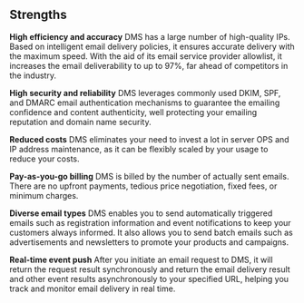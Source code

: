 ## Strengths

**High efficiency and accuracy**
DMS has a large number of high-quality IPs. Based on intelligent email delivery policies, it ensures accurate delivery with the maximum speed. With the aid of its email service provider allowlist, it increases the email deliverability to up to 97%, far ahead of competitors in the industry.

**High security and reliability**
DMS leverages commonly used DKIM, SPF, and DMARC email authentication mechanisms to guarantee the emailing confidence and content authenticity, well protecting your emailing reputation and domain name security.

**Reduced costs**
DMS eliminates your need to invest a lot in server OPS and IP address maintenance, as it can be flexibly scaled by your usage to reduce your costs.

**Pay-as-you-go billing**
DMS is billed by the number of actually sent emails. There are no upfront payments, tedious price negotiation, fixed fees, or minimum charges.

**Diverse email types**
DMS enables you to send automatically triggered emails such as registration information and event notifications to keep your customers always informed. It also allows you to send batch emails such as advertisements and newsletters to promote your products and campaigns.

**Real-time event push**
After you initiate an email request to DMS, it will return the request result synchronously and return the email delivery result and other event results asynchronously to your specified URL, helping you track and monitor email delivery in real time.